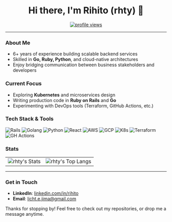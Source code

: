 <!-- rhty/rhty: User Profile README -->

<h1 align="center">Hi there, I'm Rihito (rhty) 👋</h1>

<p align="center">
  <a href="https://github.com/rhty">
    <img src="https://komarev.com/ghpvc/?username=rhty&color=blue" alt="profile views" />
  </a>
</p>

---

### About Me

- 6+ years of experience building scalable backend services
- Skilled in **Go, Ruby, Python**, and cloud-native architectures
- Enjoy bridging communication between business stakeholders and developers

### Current Focus

- Exploring **Kubernetes** and microservices design
- Writing production code in **Ruby on Rails** and **Go**
- Experimenting with DevOps tools (Terraform, GitHub Actions, etc.)

### Tech Stack & Tools

<p>
  <!-- Rails -->
  <img src="https://img.shields.io/badge/-Ruby%20on%20Rails-CC0000?logo=ruby-on-rails&logoColor=white" alt="Rails" />
  <!-- Go -->
  <img src="https://img.shields.io/badge/-Go-00ADD8?logo=go&logoColor=white" alt="Golang" />
  <!-- Python -->
  <img src="https://img.shields.io/badge/-Python-3776AB?logo=python&logoColor=white" alt="Python" />
  <!-- React -->
  <img src="https://img.shields.io/badge/-React-61DAFB?logo=react&logoColor=white" alt="React" />
  <!-- AWS -->
  <img src="https://img.shields.io/badge/-AWS-232F3E?logo=amazon-aws&logoColor=white" alt="AWS" />
  <!-- GCP -->
  <img src="https://img.shields.io/badge/-GCP-4285F4?logo=google-cloud&logoColor=white" alt="GCP" />
  <!-- K8s -->
  <img src="https://img.shields.io/badge/-Kubernetes-326CE5?logo=kubernetes&logoColor=white" alt="K8s" />
  <!-- Terraform -->
  <img src="https://img.shields.io/badge/-Terraform-7B42BC?logo=terraform&logoColor=white" alt="Terraform" />
  <!-- GitHub Actions -->
  <img src="https://img.shields.io/badge/-GitHub%20Actions-2088FF?logo=github-actions&logoColor=white" alt="GH Actions" />
</p>

### Stats

<div align="center">
  <table>
    <tr>
      <td>
        <img src="https://github-readme-stats.vercel.app/api?username=rhty&show_icons=true&theme=tokyonight&include_all_commits=true&hide_border=true&hide_title=true" alt="rhty's Stats" />
      </td>
      <td>
        <img src="https://github-readme-stats.vercel.app/api/top-langs/?username=rhty&layout=compact&theme=tokyonight&include_all_commits=true&langs_count=8&hide_border=true&hide_title=true" alt="rhty's Top Langs" />
      </td>
    </tr>
  </table>
</div>

---

### Get in Touch

- **LinkedIn**: [linkedin.com/in/rihito](https://www.linkedin.com/in/rihito/)
- **Email**: [licht.e.jima@gmail.com](mailto:licht.e.jima@gmail.com)

Thanks for stopping by! Feel free to check out my repositories, or drop me a message anytime.
